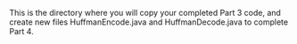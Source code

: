 This is the directory where you will copy your completed Part 3 code,
and create new files HuffmanEncode.java and HuffmanDecode.java to
complete Part 4.

